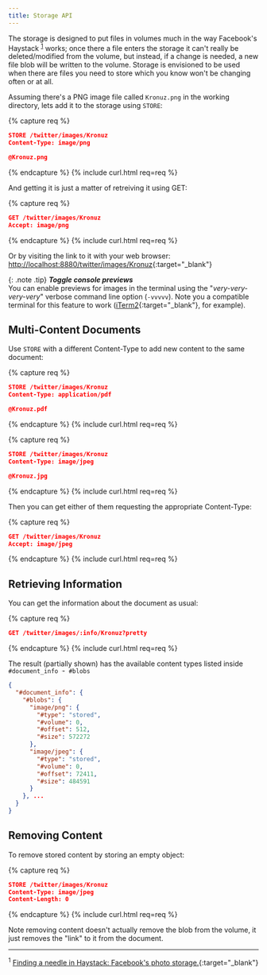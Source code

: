 ```yaml
---
title: Storage API
---
```


The storage is designed to put files in volumes much in the way Facebook's
Haystack <sup>[1](#footnote-1)</sup> works; once there a file enters the
storage it can't really be deleted/modified from the volume, but instead, if
a change is needed, a new file blob will be written to the volume. Storage is
envisioned to be used when there are files you need to store which you know
won't be changing often or at all.

Assuming there's a PNG image file called `Kronuz.png` in the working directory,
lets add it to the storage using `STORE`:

{% capture req %}
```json
STORE /twitter/images/Kronuz
Content-Type: image/png

@Kronuz.png
```
{% endcapture %}
{% include curl.html req=req %}

And getting it is just a matter of retreiving it using GET:

{% capture req %}
```json
GET /twitter/images/Kronuz
Accept: image/png
```
{% endcapture %}
{% include curl.html req=req %}

Or by visiting the link to it with your web browser:
[http://localhost:8880/twitter/images/Kronuz](http://localhost:8880/twitter/images/Kronuz){:target="_blank"}

{: .note .tip}
**_Toggle console previews_**<br>
You can enable previews for images in the terminal using the "_very-very-very-very_"
verbose command line option (`-vvvvv`). Note you a compatible terminal for this
feature to work ([iTerm2](https://www.iterm2.com){:target="_blank"}, for example).

## Multi-Content Documents

Use `STORE` with a different Content-Type to add new content to the same document:

{% capture req %}
```json
STORE /twitter/images/Kronuz
Content-Type: application/pdf

@Kronuz.pdf
```
{% endcapture %}
{% include curl.html req=req %}

{% capture req %}
```json
STORE /twitter/images/Kronuz
Content-Type: image/jpeg

@Kronuz.jpg
```
{% endcapture %}
{% include curl.html req=req %}

Then you can get either of them requesting the appropriate Content-Type:

{% capture req %}
```json
GET /twitter/images/Kronuz
Accept: image/jpeg
```
{% endcapture %}
{% include curl.html req=req %}

## Retrieving Information

You can get the information about the document as usual:

{% capture req %}
```json
GET /twitter/images/:info/Kronuz?pretty
```
{% endcapture %}
{% include curl.html req=req %}

The result (partially shown) has the available content types listed inside
 `#document_info ➛ #blobs`

```json
{
  "#document_info": {
    "#blobs": {
      "image/png": {
        "#type": "stored",
        "#volume": 0,
        "#offset": 512,
        "#size": 572272
      },
      "image/jpeg": {
        "#type": "stored",
        "#volume": 0,
        "#offset": 72411,
        "#size": 484591
      }
    }, ...
  }
}
```

## Removing Content

To remove stored content by storing an empty object:

{% capture req %}
```json
STORE /twitter/images/Kronuz
Content-Type: image/jpeg
Content-Length: 0
```
{% endcapture %}
{% include curl.html req=req %}

Note removing content doesn't actually remove the blob from the volume, it
just removes the "link" to it from the document.

---

<sup><a id="footnote-1">1</a></sup> [Finding a needle in Haystack: Facebook's photo storage.](https://www.usenix.org/legacy/event/osdi10/tech/full_papers/Beaver.pdf){:target="_blank"}
